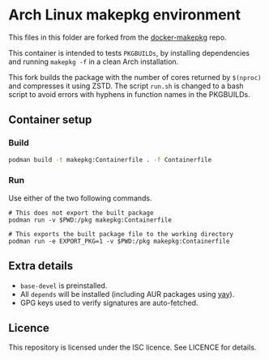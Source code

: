 # Arch Linux makepkg environment

This files in this folder are forked from the [docker-makepkg](https://github.com/WhyNotHugo/docker-makepkg)
repo.

This container is intended to tests `PKGBUILDs`, by installing dependencies
and running `makepkg -f` in a clean Arch installation.

This fork builds the package with the number of cores returned by `$(nproc)`
and compresses it using ZSTD. The script `run.sh` is changed to a bash script
to avoid errors with hyphens in function names in the PKGBUILDs.

## Container setup

### Build

```sh
podman build -t makepkg:Containerfile . -f Containerfile
```

### Run

Use either of the two following commands.

```
# This does not export the built package
podman run -v $PWD:/pkg makepkg:Containerfile

# This exports the built package file to the working directory
podman run -e EXPORT_PKG=1 -v $PWD:/pkg makepkg:Containerfile
```

## Extra details

* `base-devel` is preinstalled.
* All `depends` will be installed (including AUR packages using [yay](https://github.com/Jguer/yay)).
* GPG keys used to verify signatures are auto-fetched.

## Licence

This repository is licensed under the ISC licence. See LICENCE for details.
